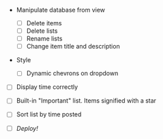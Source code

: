 + Manipulate database from view

    - [ ] Delete items
    - [ ] Delete lists
    - [ ] Rename lists
    - [ ] Change item title and description

+ Style

    - [ ] Dynamic chevrons on dropdown

- [ ] Display time correctly
- [ ] Built-in "Important" list. Items signified with a star
- [ ] Sort list by time posted

- [ ] *Deploy!*
